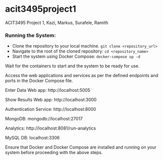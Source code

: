 # acit3495project1
ACIT3495 Project 1, Kazi, Markus, Surafele, Ramith
### Running the System:
- Clone the repository to your local machine.
```git clone <repository_url>```
- Navigate to the root of the cloned repository:
```cd <repository_name>```
- Start the system using Docker Compose:
```docker-compose up -d```

Wait for the containers to start and the system to be ready for use.

Access the web applications and services as per the defined endpoints and ports in the Docker Compose file.

Enter Data Web app: http://localhost:5005

Show Results Web app: http://localhost:3000

Authentication Service: http://localhost:8000

MongoDB: mongodb://localhost:27017

Analytics: http://localhost:8081/run-analytics

MySQL DB: localhost:3306

Ensure that Docker and Docker Compose are installed and running on your system before proceeding with the above steps.